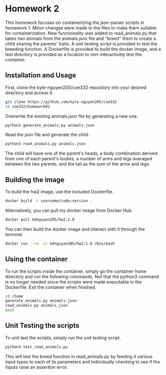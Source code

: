 # Homework 2                                                                                                                        
This homework focuses on containerizing the json-parser scripts in homework 1. Minor changes were made to the files to make them suitable for containerization. New functionality was added to read_animals.py that takes two animals from the animals.json file and "breed" them to create a child sharing the parents' traits. A unit testing script is provided to test the breeding function. A Dockerfile is provided to build the docker image, and a test directory is provided as a location to non-interactively test the container.
                                                                                                                                 
## Installation and Usage

 First, clone the kyle-nguyen205/coe332 repository into your desired directory and access it.           
```bash
git clone https://github.com/kyle-nguyen205/coe332
cd coe332/homework02
```
Overwrite the existing animals.json file by generating a new one.
```bash
python3 generate_animals.py animals.json
```
Read the json file and generate the child. 
```bash
python3 read_animals.py animals.json
```
The child will have one of the parent's heads, a body combination derived from one of each parent's bodies, a number of arms and legs averaged between the two parents, and the tail as the sum of the arms and legs.            
                                                                                                                                                                             
## Building the image

To build the hw2 image, use the included Dockerfile. 

```bash
docker build -t username/code:version .
```
Alternatively, you can pull my docker image from Docker Hub.
```bash
docker pull kdnguyen205/hw2:1.0
```  
You can then build the docker image and interact with it through the terminal.
```bash
docker run --rm -it kdnguyen205/hw2:1.0 /bin/bash
```                                                                                                             
## Using the container
To run the scripts inside the container, simply go the container home directory and run the following commands. Not that the python3 command is no longer needed since the scripts were made executable in the Dockerfile. Exit the container when finished.
```bash
cd /home
generate_animals.py animals.json
read_animals.py animals.json
exit
```
                                                                                                                                                                                                                                  
## Unit Testing the scripts 
To unit test the scripts, simply run the unit testing script.  
```bash
python3 test_read_animals.py
```
This will test the breed function in read_animals.py by feeding it various input types to each of its parameters and individually checking to see if the inputs raise an assertion error.
